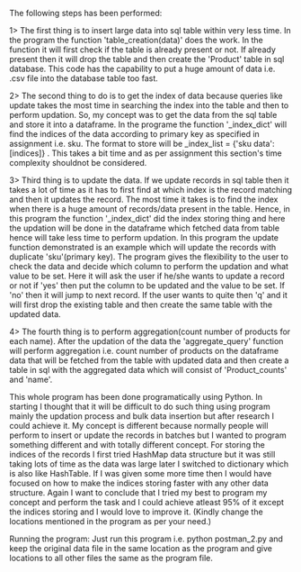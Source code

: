 The following steps has been performed:

1> The first thing is to insert large data into sql table within very less time. In the program the function 'table_creation(data)' does the work. In the function it will first check if the table is already present or not. If already present then it will drop the table and then create the 'Product' table in sql database. This code has the capability to put a huge amount of data i.e. .csv file into the database table too fast.

2> The second thing to do is to get the index of data because queries like update takes the most time in searching the index into the table and then to perform updation.
   So, my concept was to get the data from the sql table and store it into a dataframe. In the programe the function '_index_dict' will find the indices of the data according to      primary key as specified in assignment i.e. sku. The format to store will be _index_list = {'sku data': [indices]} . This takes a bit time and as per assignment this section's    time complexity shouldnot be considered.

3> Third thing is to update the data. If we update records in sql table then it takes a lot of time as it has to first find at which index is the record matching and then it updates the record. The most time it takes is to find the index when there is a huge amount of records/data present in the table. Hence, in this program the function '_index_dict' did the index storing thing and here the updation will be done in the dataframe which fetched data from table hence will take less time to perform updation. In this program the update function demonstrated is an example which will update the records with duplicate 'sku'(primary key). The program gives the flexibility to the user to check the data and decide which column to perform the updation and what value to be set. Here it will ask the user if he/she wants to update a record or not if 'yes' then put the column to be updated and the value to be set. If 'no' then it will jump to next record. If the user wants to quite then 'q' and it will first drop the existing table and then create the same table with the updated data.

4> The fourth thing is to perform aggregation(count number of products for each name). After the updation of the data the 'aggregate_query' function will perform aggregation i.e. count number of products on the dataframe data that will be fetched from the table with updated data and then create a table in sql with the aggregated data which will consist of 'Product_counts' and 'name'.

This whole program has been done programatically using Python. In starting I thought that it will be difficult to do such thing using program mainly the updation process and bulk data insertion but after research I could achieve it. My concept is different because normally people will perform to insert or update the records in batches but I wanted to program something different and with totally different concept. For storing the indices of the records I first tried HashMap data structure but it was still taking lots of time as the data was large later I switched to dictionary which is also like HashTable. If I was given some more time then I would have focused on how to make the indices storing faster with any other data structure. Again I want to conclude that I tried my best to program my concept and perform the task and I could achieve atleast 95% of it except the indices storing and I would love to improve it. (Kindly change the locations mentioned in the program as per your need.)

Running the program:
Just run this program i.e. python postman_2.py and keep the original data file in the same location as the program and give locations to all other files the same as the program file.
